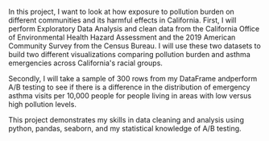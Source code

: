 In this project, I want to look at how exposure to pollution burden on different communities 
and its harmful effects in California. First, I will perform Exploratory Data Analysis and clean 
data from the California Office of Environmental Health Hazard Assessment and the 
2019 American Community Survey from the Census Bureau. I will use these two datasets to build two
different visualizations comparing pollution burden and asthma emergencies across California's
racial groups.

Secondly, I will take a sample of 300 rows from my DataFrame andperform A/B testing to see 
if there is a difference in the distribution of emergency asthma visits per 10,000 people 
for people living in areas with low versus high pollution levels.

This project demonstrates my skills in data cleaning and analysis using python, pandas, seaborn,
and my statistical knowledge of A/B testing.
